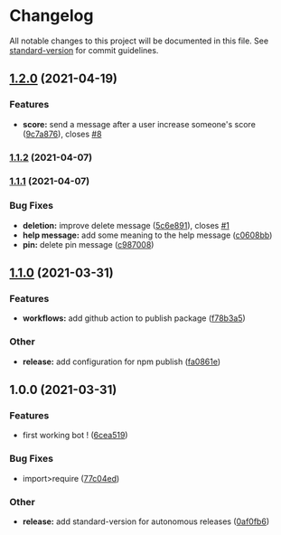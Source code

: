 # Changelog

All notable changes to this project will be documented in this file. See [standard-version](https://github.com/conventional-changelog/standard-version) for commit guidelines.

## [1.2.0](https://github.com/xiorcal/rageferee/compare/v1.1.2...v1.2.0) (2021-04-19)

### Features

- **score:** send a message after a user increase someone's score ([9c7a876](https://github.com/xiorcal/rageferee/commit/9c7a876ad99cb1b8c0120def08d2134a726f67cb)), closes [#8](https://github.com/xiorcal/rageferee/issues/8)

### [1.1.2](https://github.com/xiorcal/rageferee/compare/v1.1.1...v1.1.2) (2021-04-07)

### [1.1.1](https://github.com/xiorcal/rageferee/compare/v1.1.0...v1.1.1) (2021-04-07)

### Bug Fixes

- **deletion:** improve delete message ([5c6e891](https://github.com/xiorcal/rageferee/commit/5c6e891c20a68581d0bb1eff4273af0f31441fbc)), closes [#1](https://github.com/xiorcal/rageferee/issues/1)
- **help message:** add some meaning to the help message ([c0608bb](https://github.com/xiorcal/rageferee/commit/c0608bb7c34536c4307967f44cfc9b75fd7e6863))
- **pin:** delete pin message ([c987008](https://github.com/xiorcal/rageferee/commit/c987008d690570d6bcdf31e0cda73a6ea3395c98))

## [1.1.0](https://github.com/xiorcal/rageferee/compare/v1.0.0...v1.1.0) (2021-03-31)

### Features

- **workflows:** add github action to publish package ([f78b3a5](https://github.com/xiorcal/rageferee/commit/f78b3a5e14eb4ae998e4e917275820e5e4ea694e))

### Other

- **release:** add configuration for npm publish ([fa0861e](https://github.com/xiorcal/rageferee/commit/fa0861e0a529afb16e13a41eb804e998319d6dd4))

## 1.0.0 (2021-03-31)

### Features

- first working bot ! ([6cea519](https://github.com/xiorcal/rageferee/commit/6cea519585a9db3e6313b0b1433f2916664f3f0b))

### Bug Fixes

- import>require ([77c04ed](https://github.com/xiorcal/rageferee/commit/77c04edba93c3d8c573266ca24cdf6e6a09ffd9f))

### Other

- **release:** add standard-version for autonomous releases ([0af0fb6](https://github.com/xiorcal/rageferee/commit/0af0fb694092544a67311cc026db6541884f3d6e))
